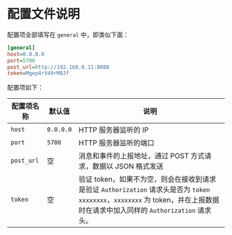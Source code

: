 # 配置文件说明

配置项全部填写在 `general` 中，即类似下面：

```ini
[general]
host=0.0.0.0
port=5700
post_url=http://192.168.0.11:8888
token=Mgep4rV49rM8Jf
```

配置项如下：

| 配置项名称      | 默认值       | 说明                                       |
| ---------- | --------- | ---------------------------------------- |
| `host`     | `0.0.0.0` | HTTP 服务器监听的 IP                           |
| `port`     | `5700`    | HTTP 服务器监听的端口                            |
| `post_url` | 空         | 消息和事件的上报地址，通过 POST 方式请求，数据以 JSON 格式发送    |
| `token`    | 空         | 验证 token，如果不为空，则会在接收到请求是验证 `Authorization` 请求头是否为 `token xxxxxxxx`，`xxxxxxxx` 为 token，并在上报数据时在请求中加入同样的 `Authorization` 请求头。 |
